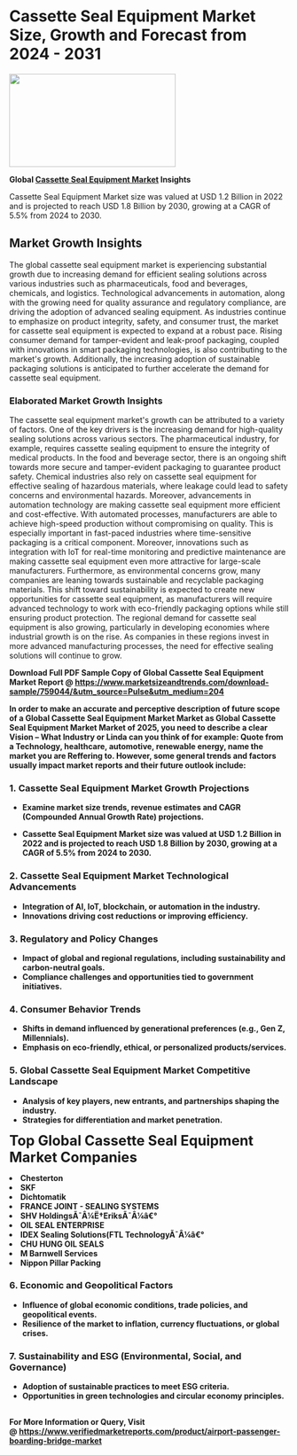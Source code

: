 <H1>Cassette Seal Equipment Market Size, Growth and Forecast from 2024 - 2031</H1><img class="aligncenter size-medium wp-image-584254" src="https://thirdeyenews.in/wp-content/uploads/2024/09/Global-Market-Research-300x168.jpeg" alt="" width="300" height="168" /><p><strong>Global&nbsp;<a href="https://www.marketsizeandtrends.com/download-sample/759044/&amp;utm_source=Pulse&amp;utm_medium=204">Cassette Seal Equipment Market</a> Insights</strong></p><p>Cassette Seal Equipment Market size was valued at USD 1.2 Billion in 2022 and is projected to reach USD 1.8 Billion by 2030, growing at a CAGR of 5.5% from 2024 to 2030.</p><p><h2>Market Growth Insights</h2> The global cassette seal equipment market is experiencing substantial growth due to increasing demand for efficient sealing solutions across various industries such as pharmaceuticals, food and beverages, chemicals, and logistics. Technological advancements in automation, along with the growing need for quality assurance and regulatory compliance, are driving the adoption of advanced sealing equipment. As industries continue to emphasize on product integrity, safety, and consumer trust, the market for cassette seal equipment is expected to expand at a robust pace. Rising consumer demand for tamper-evident and leak-proof packaging, coupled with innovations in smart packaging technologies, is also contributing to the market's growth. Additionally, the increasing adoption of sustainable packaging solutions is anticipated to further accelerate the demand for cassette seal equipment. <p><strong></strong></p> <h3>Elaborated Market Growth Insights</h3> The cassette seal equipment market's growth can be attributed to a variety of factors. One of the key drivers is the increasing demand for high-quality sealing solutions across various sectors. The pharmaceutical industry, for example, requires cassette sealing equipment to ensure the integrity of medical products. In the food and beverage sector, there is an ongoing shift towards more secure and tamper-evident packaging to guarantee product safety. Chemical industries also rely on cassette seal equipment for effective sealing of hazardous materials, where leakage could lead to safety concerns and environmental hazards. Moreover, advancements in automation technology are making cassette seal equipment more efficient and cost-effective. With automated processes, manufacturers are able to achieve high-speed production without compromising on quality. This is especially important in fast-paced industries where time-sensitive packaging is a critical component. Moreover, innovations such as integration with IoT for real-time monitoring and predictive maintenance are making cassette seal equipment even more attractive for large-scale manufacturers. Furthermore, as environmental concerns grow, many companies are leaning towards sustainable and recyclable packaging materials. This shift toward sustainability is expected to create new opportunities for cassette seal equipment, as manufacturers will require advanced technology to work with eco-friendly packaging options while still ensuring product protection. The regional demand for cassette seal equipment is also growing, particularly in developing economies where industrial growth is on the rise. As companies in these regions invest in more advanced manufacturing processes, the need for effective sealing solutions will continue to grow. <p><strong></p><p><span class=""><strong>Download Full PDF Sample Copy of Global Cassette Seal Equipment Market Report</strong> @ <a href="https://www.marketsizeandtrends.com/download-sample/759044/&amp;utm_source=Pulse&amp;utm_medium=204" target="_blank">https://www.marketsizeandtrends.com/download-sample/759044/&amp;utm_source=Pulse&amp;utm_medium=204</a></span></p><p>In order to make an accurate and perceptive description of future scope of a Global&nbsp;Cassette Seal Equipment Market Market as Global&nbsp;Cassette Seal Equipment Market Market of 2025, you need to describe a clear Vision &ndash; What Industry or Linda can you think of for example: Quote from a Technology, healthcare, automotive, renewable energy, name the market you are Reffering to. However, some general trends and factors usually impact market reports and their future outlook include:</p><h3>1.&nbsp;<strong>Cassette Seal Equipment Market Growth Projections</strong></h3><ul><li>Examine market size trends, revenue estimates and CAGR (Compounded Annual Growth Rate) projections.</li><li><p>Cassette Seal Equipment Market size was valued at USD 1.2 Billion in 2022 and is projected to reach USD 1.8 Billion by 2030, growing at a CAGR of 5.5% from 2024 to 2030.</p></li></ul><h3>2.&nbsp;<strong>Cassette Seal Equipment Market Technological Advancements</strong></h3><ul><li>Integration of AI, IoT, blockchain, or automation in the industry.</li><li>Innovations driving cost reductions or improving efficiency.</li></ul><h3>3.&nbsp;<strong>Regulatory and Policy Changes</strong></h3><ul><li>Impact of global and regional regulations, including sustainability and carbon-neutral goals.</li><li>Compliance challenges and opportunities tied to government initiatives.</li></ul><h3>4.&nbsp;<strong>Consumer Behavior Trends</strong></h3><ul><li>Shifts in demand influenced by generational preferences (e.g., Gen Z, Millennials).</li><li>Emphasis on eco-friendly, ethical, or personalized products/services.</li></ul><h3>5.&nbsp;<strong>Global Cassette Seal Equipment Market Competitive Landscape</strong></h3><ul><li>Analysis of key players, new entrants, and partnerships shaping the industry.</li><li>Strategies for differentiation and market penetration.</li></ul><p data-pm-slice="1 1 []"><span style="color: inherit; font-family: inherit; font-size: 25px;">Top Global Cassette Seal Equipment Market Companies</span></p><div class="" data-test-id=""><p><li>Chesterton</li><li> SKF</li><li> Dichtomatik</li><li> FRANCE JOINT - SEALING SYSTEMS</li><li> SHV HoldingsÃ¯Â¼Ë†EriksÃ¯Â¼â€°</li><li> OIL SEAL ENTERPRISE</li><li> IDEX Sealing Solutions(FTL TechnologyÃ¯Â¼â€°</li><li> CHU HUNG OIL SEALS</li><li> M Barnwell Services</li><li> Nippon Pillar Packing</li></p></div><h3>6.&nbsp;<strong>Economic and Geopolitical Factors</strong></h3><ul><li>Influence of global economic conditions, trade policies, and geopolitical events.</li><li>Resilience of the market to inflation, currency fluctuations, or global crises.</li></ul><h3>7.&nbsp;<strong>Sustainability and ESG (Environmental, Social, and Governance)</strong></h3><ul><li>Adoption of sustainable practices to meet ESG criteria.</li><li>Opportunities in green technologies and circular economy principles.</li></ul><h2><strong style="font-size: 14px;">For More Information or Query, Visit @&nbsp;</strong><a style="background-color: #ffffff; font-size: 14px;" href="https://www.marketsizeandtrends.com/report/cassette-seal-equipment-market/" target="_blank">https://www.verifiedmarketreports.com/product/airport-passenger-boarding-bridge-market</a></h2>
